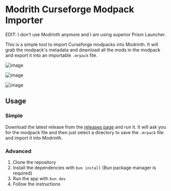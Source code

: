 # Modrith Curseforge Modpack Importer

EDIT: I don't use Modrinth anymore and I am using superior Prism Launcher.

This is a simple tool to import Curseforge modpacks into Modrinth. It will grab the modpack's metadata and download all the mods in the modpack and export it into an importable `.mrpack` file.

![image](https://github.com/user-attachments/assets/7f58f73d-d86f-4ae9-8d94-0b221913284f)

![image](https://github.com/user-attachments/assets/dfe0e841-d673-4d1b-bda8-72d67282fbf4)

![image](https://github.com/user-attachments/assets/819a9983-8b94-4241-a194-640e36865481)

## Usage

### Simple

Download the latest release from the [releases page](https//github.com/ultimateshadsform/modrinth-importer/releases) and run it. It will ask you for the modpack file and then just select a directory to save the `.mrpack` file and import it into Modrinth.

### Advanced

1. Clone the repository
2. Install the dependencies with `bun install` (Bun package manager is required)
3. Run the app with `bun dev`
4. Follow the instructions
